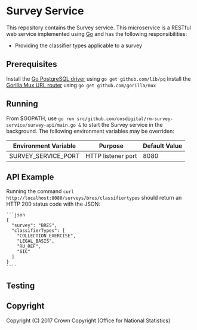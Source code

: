 # Survey Service
This repository contains the Survey service. This microservice is a RESTful web service implemented using [Go](https://golang.org/) and has the following responsibilities:

* Providing the classifier types applicable to a survey

## Prerequisites
Install the [Go PostgreSQL driver]() using `go get github.com/lib/pq`
Install the [Gorilla Mux URL router](http://www.gorillatoolkit.org/pkg/mux) using `go get github.com/gorilla/mux`

## Running
From $GOPATH, use `go run src/github.com/onsdigital/rm-survey-service/survey-api/main.go &` to start the Survey service in the background. The following environment variables may be overriden:

<table>
  <thead>
    <tr>
      <th>Environment Variable</th>
      <th>Purpose</th>
      <th>Default Value</th>
    </tr>
  </thead>
  <tbody>
    <tr>
      <td>SURVEY_SERVICE_PORT</td>
      <td>HTTP listener port</td>
      <td>8080</td>
  </tbody>
</table>

## API Example

Running the command `curl http://localhost:8080/surveys/bres/classifiertypes` should return an HTTP 200 status code with the JSON:

    ```json
    {
      "survey": "BRES",
      "classifierTypes": [
        "COLLECTION_EXERCISE",
        "LEGAL_BASIS",
        "RU_REF",
        "SIC"
      ]
    }
    ````

## Testing

## Copyright
Copyright (C) 2017 Crown Copyright (Office for National Statistics)